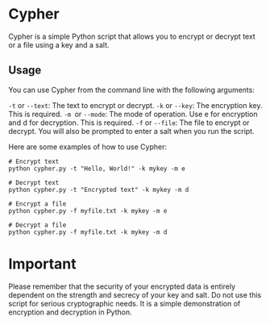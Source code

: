 # Cypher

Cypher is a simple Python script that allows you to encrypt or decrypt text or a file using a key and a salt.

## Usage

You can use Cypher from the command line with the following arguments:

`-t` or `--text`: The text to encrypt or decrypt.
`-k` or `--key`: The encryption key. This is required.
`-m `or `--mode`: The mode of operation. Use e for encryption and d for decryption. This is required.
`-f` or `--file`: The file to encrypt or decrypt.
You will also be prompted to enter a salt when you run the script.

Here are some examples of how to use Cypher:

```
# Encrypt text
python cypher.py -t "Hello, World!" -k mykey -m e

# Decrypt text
python cypher.py -t "Encrypted text" -k mykey -m d

# Encrypt a file
python cypher.py -f myfile.txt -k mykey -m e

# Decrypt a file
python cypher.py -f myfile.txt -k mykey -m d
```

# Important

Please remember that the security of your encrypted data is entirely dependent on the strength and secrecy of your key and salt. Do not use this script for serious cryptographic needs. It is a simple demonstration of encryption and decryption in Python.

